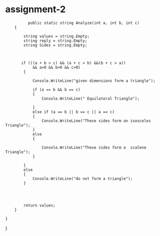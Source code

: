 # assignment-2

              public static string Analyze(int a, int b, int c)
        {
           
            string values = string.Empty;
            string reply = string.Empty;
            string Sides = string.Empty;

           
            
           if (((a + b > c) && (a + c > b) &&(b + c > a))
                && a>0 && b>0 && c>0)
            {

                Console.WriteLine("given dimensions form a triangle");

                if (a == b && b == c) 
                {
                    Console.WriteLine(" Equilatoral Triangle");
                   
                }
                else if (a == b || b == c || a == c)
                {
                    Console.WriteLine("These sides form an isosceles Triangle");
                }
                else
                {

                    Console.WriteLine("These sides form a  scalene Triangle");
                }

            }
            else
            {
                Console.WriteLine("do not form a triangle");
            }
            



            return values;
        }

    }

}

